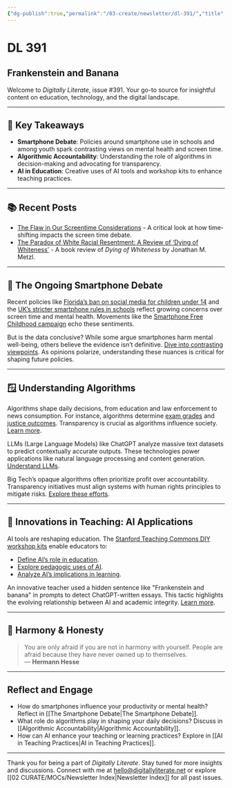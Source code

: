 ```yaml
---
{"dg-publish":true,"permalink":"/03-create/newsletter/dl-391/","title":"Frankenstein and Banana","tags":["digital-literacy","smartphone-debate","algorithms","ai-in-education","harmony"]}
---
```



# DL 391

## Frankenstein and Banana

Welcome to _Digitally Literate_, issue #391. Your go-to source for insightful content on education, technology, and the digital landscape.

---

## 🔖 Key Takeaways
- **Smartphone Debate**: Policies around smartphone use in schools and among youth spark contrasting views on mental health and screen time.
- **Algorithmic Accountability**: Understanding the role of algorithms in decision-making and advocating for transparency.
- **AI in Education**: Creative uses of AI tools and workshop kits to enhance teaching practices.

---

## 📚 Recent Posts
- [The Flaw in Our Screentime Considerations](https://wiobyrne.com/the-flaw-in-our-screentime-considerations/) - A critical look at how time-shifting impacts the screen time debate.
- [The Paradox of White Racial Resentment: A Review of ‘Dying of Whiteness’](https://wiobyrne.com/dying-of-whiteness/) - A book review of *Dying of Whiteness* by Jonathan M. Metzl.

---

## 📲 The Ongoing Smartphone Debate

Recent policies like [Florida’s ban on social media for children under 14](https://www.theguardian.com/us-news/2024/mar/26/ron-desantis-florida-social-media-ban-children) and the [UK’s stricter smartphone rules in schools](https://assets.publishing.service.gov.uk/media/65cf5f2a4239310011b7b916/Mobile_phones_in_schools_guidance.pdf) reflect growing concerns over screen time and mental health. Movements like the [Smartphone Free Childhood campaign](https://smartphonefreechildhood.co.uk/) echo these sentiments.

But is the data conclusive? While some argue smartphones harm mental well-being, others believe the evidence isn’t definitive. [Dive into contrasting viewpoints](https://inews.co.uk/news/technology/dont-panic-about-social-media-harming-your-childs-mental-health-the-evidence-is-weak-2230571). As opinions polarize, understanding these nuances is critical for shaping future policies.

---

## 🪟 Understanding Algorithms

Algorithms shape daily decisions, from education and law enforcement to news consumption. For instance, algorithms determine [exam grades](https://www.bbc.com/news/education-53787203) and [justice outcomes](https://www.propublica.org/article/machine-bias-risk-assessments-in-criminal-sentencing). Transparency is crucial as algorithms influence society. [Learn more](https://towardsdatascience.com/the-hidden-dangers-in-algorithmic-decision-making-27722d716a49).

LLMs (Large Language Models) like ChatGPT analyze massive text datasets to predict contextually accurate outputs. These technologies power applications like natural language processing and content generation. [Understand LLMs](https://www.understandingai.org/p/large-language-models-explained-with).

Big Tech’s opaque algorithms often prioritize profit over accountability. Transparency initiatives must align systems with human rights principles to mitigate risks. [Explore these efforts](https://rankingdigitalrights.org/index2020/spotlights/unaccountable-algorithms).

---

## 📝 Innovations in Teaching: AI Applications

AI tools are reshaping education. The [Stanford Teaching Commons DIY workshop kits](https://teachingcommons.stanford.edu/professional-development/workshops-programs/do-it-yourself-workshop-kits) enable educators to:
- [Define AI’s role in education](https://teachingcommons.stanford.edu/professional-development/workshops-programs/do-it-yourself-workshop-kits/defining-ai-educators "Defining AI for Educators Workshop Kit").
- [Explore pedagogic uses of AI](https://teachingcommons.stanford.edu/professional-development/workshops-programs/do-it-yourself-workshop-kits/exploring-pedagogic-uses "Exploring Pedagogic Uses of AI Workshop Kit").
- [Analyze AI’s implications in learning](https://teachingcommons.stanford.edu/professional-development/workshops-programs/do-it-yourself-workshop-kits/analyzing-implications-ai "Analyzing the Implications of AI Workshop Kit").

An innovative teacher used a hidden sentence like "Frankenstein and banana" in prompts to detect ChatGPT-written essays. This tactic highlights the evolving relationship between AI and academic integrity. [Learn more](https://boingboing.net/2024-03-30/teacher-devises-an-ingenious-way-to-check-if-students-are-using-chatgpt-to-write-essays.html).

---

## 🧬 Harmony & Honesty

> You are only afraid if you are not in harmony with yourself. People are afraid because they have never owned up to themselves.  
> — **Hermann Hesse**

---

## Reflect and Engage
- How do smartphones influence your productivity or mental health? Reflect in [[The Smartphone Debate\|The Smartphone Debate]].
- What role do algorithms play in shaping your daily decisions? Discuss in [[Algorithmic Accountability\|Algorithmic Accountability]].
- How can AI enhance your teaching or learning practices? Explore in [[AI in Teaching Practices\|AI in Teaching Practices]].

---

Thank you for being a part of _Digitally Literate_. Stay tuned for more insights and discussions. Connect with me at hello@digitallyliterate.net or explore [[02 CURATE/MOCs/Newsletter Index\|Newsletter Index]] for all past issues.

